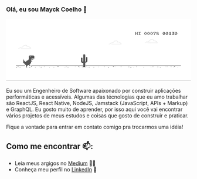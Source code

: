 ### Olá, eu sou Mayck Coelho 👋

![Dino](dino.gif)

Eu sou um Engenheiro de Software apaixonado por construir aplicações performáticas e acessíveis. Algumas das técnologias que eu amo trabalhar são ReactJS, React Native, NodeJS, Jamstack (JavaScript, APIs + Markup) e GraphQL. Eu gosto muito de aprender, por isso aqui você vai encontrar vários projetos de meus estudos e coisas que gosto de construir e praticar.

Fique a vontade para entrar em contato comigo pra trocarmos uma idéia!

## Como me encontrar 📫:
- Leia meus argigos no <a href="https://medium.com/@mayckcoelho">Medium</a> ✍🏾
- Conheça meu perfil no <a href="https://www.linkedin.com/in/mayck-coelho/">LinkedIn</a> 💼
